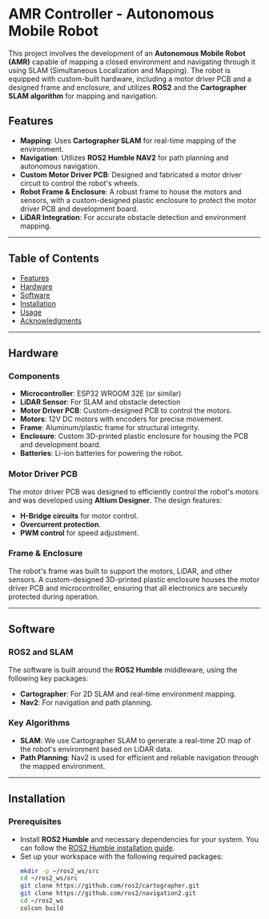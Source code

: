 # AMR Controller - Autonomous Mobile Robot

This project involves the development of an **Autonomous Mobile Robot (AMR)** capable of mapping a closed environment and navigating through it using SLAM (Simultaneous Localization and Mapping). The robot is equipped with custom-built hardware, including a motor driver PCB and a designed frame and enclosure, and utilizes **ROS2** and the **Cartographer SLAM algorithm** for mapping and navigation.

## Features
- **Mapping**: Uses **Cartographer SLAM** for real-time mapping of the environment.
- **Navigation**: Utilizes **ROS2 Humble NAV2** for path planning and autonomous navigation.
- **Custom Motor Driver PCB**: Designed and fabricated a motor driver circuit to control the robot's wheels.
- **Robot Frame & Enclosure**: A robust frame to house the motors and sensors, with a custom-designed plastic enclosure to protect the motor driver PCB and development board.
- **LiDAR Integration**: For accurate obstacle detection and environment mapping.

---

## Table of Contents
- [Features](#features)
- [Hardware](#hardware)
- [Software](#software)
- [Installation](#installation)
- [Usage](#usage)
- [Acknowledgments](#acknowledgments)

---

## Hardware

### Components
- **Microcontroller**: ESP32 WROOM 32E (or similar)
- **LiDAR Sensor**: For SLAM and obstacle detection
- **Motor Driver PCB**: Custom-designed PCB to control the motors.
- **Motors**: 12V DC motors with encoders for precise movement.
- **Frame**: Aluminum/plastic frame for structural integrity.
- **Enclosure**: Custom 3D-printed plastic enclosure for housing the PCB and development board.
- **Batteries**: Li-ion batteries for powering the robot.

### Motor Driver PCB
The motor driver PCB was designed to efficiently control the robot's motors and was developed using **Altium Designer**. The design features:
- **H-Bridge circuits** for motor control.
- **Overcurrent protection**.
- **PWM control** for speed adjustment.

### Frame & Enclosure
The robot's frame was built to support the motors, LiDAR, and other sensors. A custom-designed 3D-printed plastic enclosure houses the motor driver PCB and microcontroller, ensuring that all electronics are securely protected during operation.

---

## Software

### ROS2 and SLAM
The software is built around the **ROS2 Humble** middleware, using the following key packages:
- **Cartographer**: For 2D SLAM and real-time environment mapping.
- **Nav2**: For navigation and path planning.
  
### Key Algorithms
- **SLAM**: We use Cartographer SLAM to generate a real-time 2D map of the robot's environment based on LiDAR data.
- **Path Planning**: Nav2 is used for efficient and reliable navigation through the mapped environment.

---

## Installation

### Prerequisites
- Install **ROS2 Humble** and necessary dependencies for your system. You can follow the [ROS2 Humble installation guide](https://docs.ros.org/en/humble/Installation.html).
- Set up your workspace with the following required packages:
  ```bash
  mkdir -p ~/ros2_ws/src
  cd ~/ros2_ws/src
  git clone https://github.com/ros2/cartographer.git
  git clone https://github.com/ros2/navigation2.git
  cd ~/ros2_ws
  colcon build
